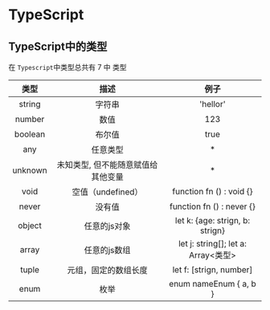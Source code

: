 # TypeScript 

## TypeScript中的类型

在 `Typescript`中类型总共有 7 中 类型

| 类型   | 描述 | 例子 | 
| :---: | :---: | :---: | 
| string   | 字符串 |  'hellor' | 
| number   | 数值 |  123 | 
| boolean   | 布尔值 |  true | 
| any   | 任意类型 |  * | 
| unknown   | 未知类型, 但不能随意赋值给其他变量 |  * | 
| void   | 空值（undefined） |  function fn () : void {} | 
| never   | 没有值 |  function fn () : never {} | 
| object   | 任意的js对象 |  let k: {age: strign, b: strign} | 
| array   |  任意的js数组 |  let j: string[]; let a: Array<类型> | 
| tuple   |  元组，固定的数组长度 | let f: [strign, number] |
| enum   |  枚举 | enum nameEnum { a, b } |